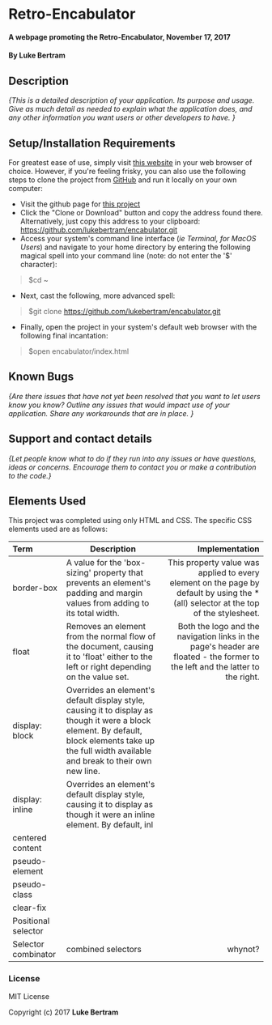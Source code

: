 # Retro-Encabulator

#### A webpage promoting the Retro-Encabulator, November 17, 2017

#### By **Luke Bertram**

## Description

_{This is a detailed description of your application. Its purpose and usage.  Give as much detail as needed to explain what the application does, and any other information you want users or other developers to have. }_

## Setup/Installation Requirements

For greatest ease of use, simply visit [this website](http://lukebertram.github.io/encabulator) in your web browser of choice. However, if you're feeling frisky, you can also use the following steps to clone the project from [GitHub](http://github.com) and run it locally on your own computer:

 * Visit the github page for [this project](http://github.com/lukebertram/encabulator)
 * Click the "Clone or Download" button and copy the address found there. Alternatively, just copy this address to your clipboard: https://github.com/lukebertram/encabulator.git
 * Access your system's command line interface (_ie Terminal, for MacOS Users_) and navigate to your home directory by entering the following magical spell into your command line (note: do not enter the '$' character):
 >$cd ~

 * Next, cast the following, more advanced spell:  
 >$git clone https://github.com/lukebertram/encabulator.git

 * Finally, open the project in your system's default web browser with the following final incantation:
 >$open encabulator/index.html


## Known Bugs

_{Are there issues that have not yet been resolved that you want to let users know you know?  Outline any issues that would impact use of your application.  Share any workarounds that are in place. }_

## Support and contact details

_{Let people know what to do if they run into any issues or have questions, ideas or concerns.  Encourage them to contact you or make a contribution to the code.}_

## Elements Used

This project was completed using only HTML and CSS. The specific CSS elements used are as follows:  

|Term     | Description | Implementation|
|:--------|-------------|--------------:|
|border-box| A value for the 'box-sizing' property that prevents an element's padding and margin values from adding to its total width.| This property value was applied to every element on the page by default by using the * (all) selector at the top of the stylesheet. |
|float| Removes an element from the normal flow of the document, causing it to 'float' either to the left or right depending on the value set.| Both the logo and the navigation links in the page's header are floated - the former to the left and the latter to the right.|
|display: block|Overrides an element's default display style, causing it to display as though it were a block element. By default, block elements take up the full width available and break to their own new line. | |
|display: inline|Overrides an element's default display style, causing it to display as though it were an inline element. By default, inl | |
|centered content| | |
|pseudo-element| | |
|pseudo-class| | |
|clear-fix| | |
|Positional selector| | |
|Selector combinator|combined selectors| whynot?|



### License

MIT License

Copyright (c) 2017 **Luke Bertram**
